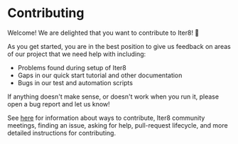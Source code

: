# Contributing

Welcome! We are delighted that you want to contribute to Iter8! 💖

As you get started, you are in the best position to give us feedback on areas of
our project that we need help with including:

* Problems found during setup of Iter8
* Gaps in our quick start tutorial and other documentation
* Bugs in our test and automation scripts

If anything doesn't make sense, or doesn't work when you run it, please open a
bug report and let us know!

See [here](https://iter8.tools/latest/contributing) for information about ways to contribute, Iter8 community meetings, finding an issue, asking for help, pull-request lifecycle, and more detailed instructions for contributing.